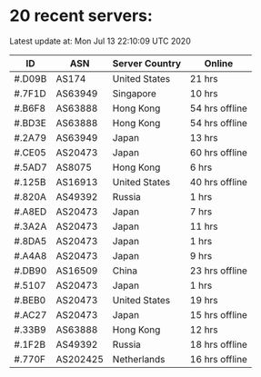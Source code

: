 # 20 recent servers:

Latest update at: Mon Jul 13 22:10:09 UTC 2020

| ID | ASN | Server Country | Online |
| -- | --- | -------------- | ------ |
| #.D09B | AS174 | United States | 21 hrs |
| #.7F1D | AS63949 | Singapore | 10 hrs |
| #.B6F8 | AS63888 | Hong Kong | 54 hrs offline |
| #.BD3E | AS63888 | Hong Kong | 54 hrs offline |
| #.2A79 | AS63949 | Japan | 13 hrs |
| #.CE05 | AS20473 | Japan | 60 hrs offline |
| #.5AD7 | AS8075 | Hong Kong | 6 hrs |
| #.125B | AS16913 | United States | 40 hrs offline |
| #.820A | AS49392 | Russia | 1 hrs |
| #.A8ED | AS20473 | Japan | 7 hrs |
| #.3A2A | AS20473 | Japan | 11 hrs |
| #.8DA5 | AS20473 | Japan | 1 hrs |
| #.A4A8 | AS20473 | Japan | 9 hrs |
| #.DB90 | AS16509 | China | 23 hrs offline |
| #.5107 | AS20473 | Japan | 1 hrs |
| #.BEB0 | AS20473 | United States | 19 hrs |
| #.AC27 | AS20473 | Japan | 15 hrs offline |
| #.33B9 | AS63888 | Hong Kong | 12 hrs |
| #.1F2B | AS49392 | Russia | 18 hrs offline |
| #.770F | AS202425 | Netherlands | 16 hrs offline |


